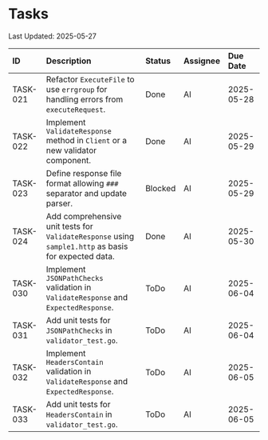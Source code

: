 # Tasks

Last Updated: 2025-05-27

| ID       | Description                                                                 | Status   | Assignee | Due Date   |
| :------- | :-------------------------------------------------------------------------- | :------- | :------- | :--------- |
| TASK-021 | Refactor `ExecuteFile` to use `errgroup` for handling errors from `executeRequest`. | Done     | AI       | 2025-05-28 |
| TASK-022 | Implement `ValidateResponse` method in `Client` or a new validator component. | Done     | AI       | 2025-05-29 |
| TASK-023 | Define response file format allowing `###` separator and update parser.     | Blocked  | AI       | 2025-05-29 |
| TASK-024 | Add comprehensive unit tests for `ValidateResponse` using `sample1.http` as basis for expected data. | Done     | AI       | 2025-05-30 |
| TASK-030 | Implement `JSONPathChecks` validation in `ValidateResponse` and `ExpectedResponse`. | ToDo     | AI       | 2025-06-04 |
| TASK-031 | Add unit tests for `JSONPathChecks` in `validator_test.go`.                 | ToDo     | AI       | 2025-06-04 |
| TASK-032 | Implement `HeadersContain` validation in `ValidateResponse` and `ExpectedResponse`. | ToDo     | AI       | 2025-06-05 |
| TASK-033 | Add unit tests for `HeadersContain` in `validator_test.go`.               | ToDo     | AI       | 2025-06-05 |
